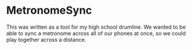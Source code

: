 # MetronomeSync
This was written as a tool for my high school drumline. We wanted to be able to sync a metronome across all of our phones at once, so we could play together across a distance.

